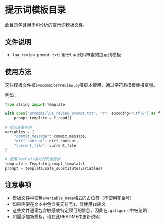 # 提示词模板目录

此目录包含用于AI分析的提示词模板文件。

## 文件说明

- `lua_review_prompt.txt`: 用于Lua代码审查的提示词模板

## 使用方法

这些模板文件被`svncommiterreview.py`等脚本使用，通过字符串模板替换变量。

例如：
```python
from string import Template

with open("prompts/lua_review_prompt.txt", "r", encoding="utf-8") as f:
    prompt_template = f.read()
    
# 定义变量字典
variables = {
    "commit_message": commit_message,
    "diff_content": diff_content,
    "current_file": current_file
}

# 使用Template类进行安全替换
template = Template(prompt_template)
prompt = template.safe_substitute(variables)
```

## 注意事项

- 模板文件中使用`$variable_name`格式的占位符（不使用花括号）
- 如果需要在文本中包含美元符号`$`，请使用`$$`转义
- 这些文件通常包含敏感或特定项目的信息，因此在`.gitignore`中被忽略
- 如需添加新模板，请在此README中更新说明 